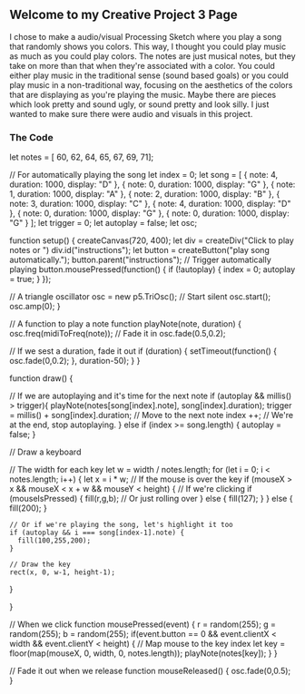 ## Welcome to my Creative Project 3 Page

I chose to make a audio/visual Processing Sketch where you play a song that randomly shows you colors. 
This way, I thought you could play music as much as you could play colors. The notes are just musical
notes, but they take on more than that when they're associated with a color. You could either play 
music in the traditional sense (sound based goals) or you could play music in a non-traditional way, 
focusing on the aesthetics of the colors that are displaying as you're playing the music. Maybe there 
are pieces which look pretty and sound ugly, or sound pretty and look silly. I just wanted to make sure
there were audio and visuals in this project. 



### The Code


let notes = [ 60, 62, 64, 65, 67, 69, 71];

// For automatically playing the song
let index = 0;
let song = [
  { note: 4, duration: 1000, display: "D" },
  { note: 0, duration: 1000, display: "G" },
  { note: 1, duration: 1000, display: "A" },
  { note: 2, duration: 1000, display: "B" },
  { note: 3, duration: 1000, display: "C" },
  { note: 4, duration: 1000, display: "D" },
  { note: 0, duration: 1000, display: "G" },
  { note: 0, duration: 1000, display: "G" }
];
let trigger = 0;
let autoplay = false;
let osc;

function setup() {
  createCanvas(720, 400);
  let div = createDiv("Click to play notes or ")
  div.id("instructions");
  let button = createButton("play song automatically.");
  button.parent("instructions");
  // Trigger automatically playing
  button.mousePressed(function() {
    if (!autoplay) {
      index = 0;
      autoplay = true;
    }
  });

  // A triangle oscillator
  osc = new p5.TriOsc();
  // Start silent
  osc.start();
  osc.amp(0);
}

// A function to play a note
function playNote(note, duration) {
  osc.freq(midiToFreq(note));
  // Fade it in
  osc.fade(0.5,0.2);

  // If we sest a duration, fade it out
  if (duration) {
    setTimeout(function() {
      osc.fade(0,0.2);
    }, duration-50);
  }
}

function draw() {

  // If we are autoplaying and it's time for the next note
  if (autoplay && millis() > trigger){
    playNote(notes[song[index].note], song[index].duration);
    trigger = millis() + song[index].duration;
    // Move to the next note
    index ++;
  // We're at the end, stop autoplaying.
  } else if (index >= song.length) {
    autoplay = false;
  }


  // Draw a keyboard

  // The width for each key
  let w = width / notes.length;
  for (let i = 0; i < notes.length; i++) {
    let x = i * w;
    // If the mouse is over the key
    if (mouseX > x && mouseX < x + w && mouseY < height) {
      // If we're clicking
      if (mouseIsPressed) {
        fill(r,g,b);
      // Or just rolling over
      } else {
        fill(127);
      }
    } else {
      fill(200);
    }

    // Or if we're playing the song, let's highlight it too
    if (autoplay && i === song[index-1].note) {
      fill(100,255,200);
    }

    // Draw the key
    rect(x, 0, w-1, height-1);
  }

}

// When we click
function mousePressed(event) {
    r = random(255);
    g = random(255);
    b = random(255);
  if(event.button == 0 && event.clientX < width && event.clientY < height) {
    // Map mouse to the key index
    let key = floor(map(mouseX, 0, width, 0, notes.length));
    playNote(notes[key]);
  }
}

// Fade it out when we release
function mouseReleased() {
  osc.fade(0,0.5);
}
